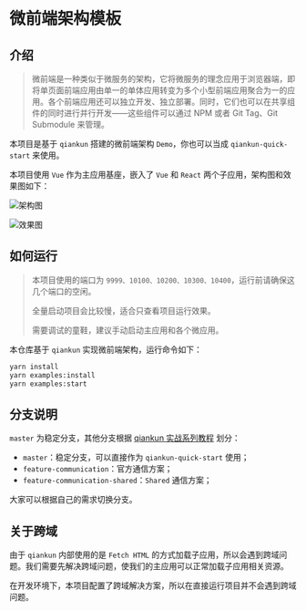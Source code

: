 # 微前端架构模板

## 介绍

> 微前端是一种类似于微服务的架构，它将微服务的理念应用于浏览器端，即将单页面前端应用由单一的单体应用转变为多个小型前端应用聚合为一的应用。各个前端应用还可以独立开发、独立部署。同时，它们也可以在共享组件的同时进行并行开发——这些组件可以通过 NPM 或者 Git Tag、Git Submodule 来管理。

本项目是基于 `qiankun` 搭建的微前端架构 `Demo`，你也可以当成 `qiankun-quick-start` 来使用。

本项目使用 `Vue` 作为主应用基座，嵌入了 `Vue` 和 `React` 两个子应用，架构图和效果图如下：

![架构图](http://shadows-mall.oss-cn-shenzhen.aliyuncs.com/images/blogs/qiankun_practice/8.png)

![效果图](http://shadows-mall.oss-cn-shenzhen.aliyuncs.com/images/blogs/qiankun_practice/7.png)

## 如何运行

> 本项目使用的端口为 `9999、10100、10200、10300、10400`，运行前请确保这几个端口的空闲。
>
> 全量启动项目会比较慢，适合只查看项目运行效果。
> 
> 需要调试的童鞋，建议手动启动主应用和各个微应用。

本仓库基于 `qiankun` 实现微前端架构，运行命令如下：

```bash
yarn install
yarn examples:install
yarn examples:start
```

## 分支说明

`master` 为稳定分支，其他分支根据 [qiankun 实战系列教程](https://github.com/a1029563229/blogs) 划分：

  - `master`：稳定分支，可以直接作为 `qiankun-quick-start` 使用；
  - `feature-communication`：官方通信方案；
  - `feature-communication-shared`：`Shared` 通信方案；

大家可以根据自己的需求切换分支。

## 关于跨域

由于 `qiankun` 内部使用的是 `Fetch HTML` 的方式加载子应用，所以会遇到跨域问题。我们需要先解决跨域问题，使我们的主应用可以正常加载子应用相关资源。

在开发环境下，本项目配置了跨域解决方案，所以在直接运行项目并不会遇到跨域问题。

<!-- ，生产环境的跨域问题可以参考下面的方案。 -->

<!-- #### 扩展阅读

本项目在生产环境（和开发环境），采用 `caddy` 解决应用间跨域问题及生产部署问题，`caddy` 的安装和使用可以参照 [`caddy` 入门教程](http://shadows-mall.oss-cn-shenzhen.aliyuncs.com/images/blogs/micro-front/4.png)。

`caddy` 可以在本地开发和生产环境可以提供同一套跨域解决方案，建议使用。如果你不想使用 `caddy`，那么也可以通过其他方案（如 `nginx` 等等）解决跨域问题。 -->
